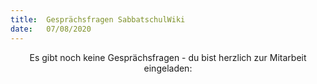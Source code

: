 ```yaml
---
title:  Gesprächsfragen SabbatschulWiki
date:   07/08/2020
---
```


<center>
Es gibt noch keine Gesprächsfragen - du bist herzlich zur Mitarbeit
eingeladen: <https://wiki.sabbatschule.at>

</center>

